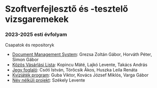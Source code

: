 # Szoftverfejlesztő és -tesztelő vizsgaremekek

### 2023-2025 esti évfolyam

Csapatok és repositoryk

- [Document Management System](https://github.com/2024e-vp-vizsgaremek/DOCCU): Grezsa Zoltán Gábor, Horváth Péter, Simon Gábor
- [Közös Vásárlási Lista](https://github.com/2024e-vp-vizsgaremek/VasarloLista): Kopincu Máté, Lajkó Levente, Takács András
- [Jegy foglaló](https://github.com/2024e-vp-vizsgaremek/Jegyfoglalo): Csóti István, Törőcsik Ákos, Huszka Leila Renáta
- [Kvízjáték program](https://github.com/2024e-vp-vizsgaremek/JOGAGU): Guba Viktor, Kovács József Miklós, Varga Gábor
- [Név nélküli projekt](https://github.com/vasvari/Projekt5): Székely Levente

